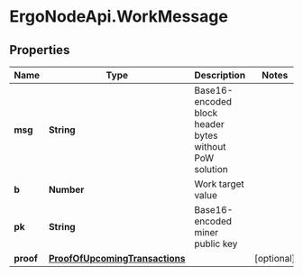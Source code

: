 # ErgoNodeApi.WorkMessage

## Properties

Name | Type | Description | Notes
------------ | ------------- | ------------- | -------------
**msg** | **String** | Base16-encoded block header bytes without PoW solution | 
**b** | **Number** | Work target value | 
**pk** | **String** | Base16-encoded miner public key | 
**proof** | [**ProofOfUpcomingTransactions**](ProofOfUpcomingTransactions.md) |  | [optional] 


